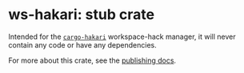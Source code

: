 # ws-hakari: stub crate

Intended for the [`cargo-hakari`](https://crates.io/crates/cargo-hakari) workspace-hack manager, it will never contain any code or have any dependencies.

For more about this crate, see the [publishing docs](https://docs.rs/cargo-hakari/latest/cargo_hakari/publishing).
